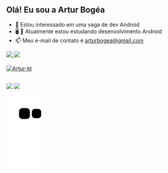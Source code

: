 ## Olá! Eu sou a Artur Bogéa

- 👀 Estou interessado em uma vaga de dev Android
- 🖥️ 📱 Atualmente estou estudando desenvolvimento Android
- 📫 Meu e-mail de contato é arturbogea@gmail.com

<div>
  <a href="https://github.com/arturbogea">
  <img height="180em" src="https://github-readme-stats.vercel.app/api?username=arturbogea&show_icons=true&theme=dark&include_all_commits=true&count_private=true"/>
  <img height="180em" src="https://github-readme-stats.vercel.app/api/top-langs/?username=arturbogea&layout=compact&langs_count=16&theme=dark"/>
</div>

<div style="display: inline_block"><br>
<img align="center" alt="Artur-kt" height="90" width="100" src="https://cdn.jsdelivr.net/gh/devicons/devicon/icons/kotlin/kotlin-original-wordmark.svg" />
</div>
  
##
  
<div> 
<a href = "mailto:arturbogea@gmail.com"><img src="https://img.shields.io/badge/-Gmail-%23333?style=for-the-badge&logo=gmail&logoColor=white" target="_blank"></a>
<a href="https://www.linkedin.com/in/artur-bogea/" target="_blank"><img src="https://img.shields.io/badge/-LinkedIn-%230077B5?style=for-the-badge&logo=linkedin&logoColor=white" target="_blank"></a> 
 
  ![Snake animation](https://github.com/rafaballerini/rafaballerini/blob/output/github-contribution-grid-snake.svg)
